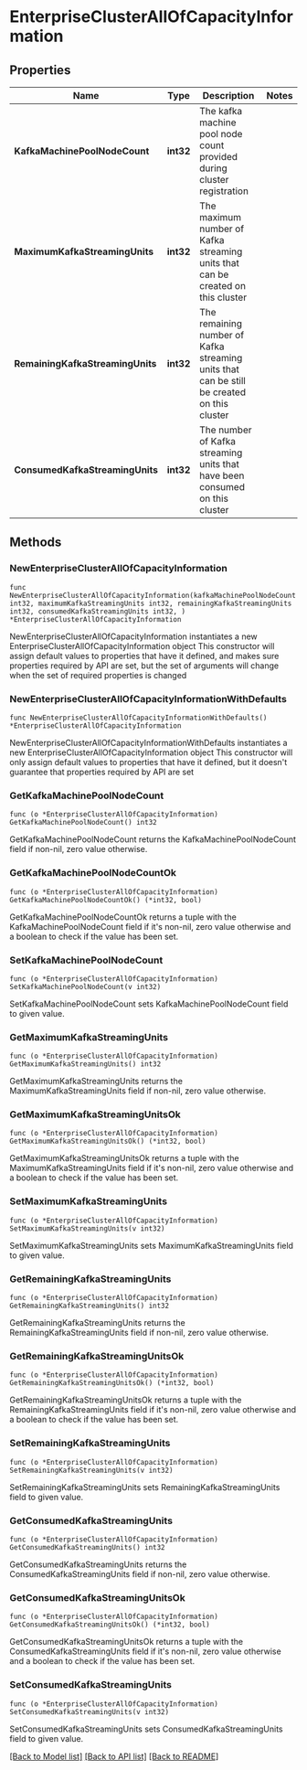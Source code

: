 # EnterpriseClusterAllOfCapacityInformation

## Properties

Name | Type | Description | Notes
------------ | ------------- | ------------- | -------------
**KafkaMachinePoolNodeCount** | **int32** | The kafka machine pool node count provided during cluster registration | 
**MaximumKafkaStreamingUnits** | **int32** | The maximum number of Kafka streaming units that can be created on this cluster | 
**RemainingKafkaStreamingUnits** | **int32** | The remaining number of Kafka streaming units that can be still be created on this cluster | 
**ConsumedKafkaStreamingUnits** | **int32** | The number of Kafka streaming units that have been consumed on this cluster | 

## Methods

### NewEnterpriseClusterAllOfCapacityInformation

`func NewEnterpriseClusterAllOfCapacityInformation(kafkaMachinePoolNodeCount int32, maximumKafkaStreamingUnits int32, remainingKafkaStreamingUnits int32, consumedKafkaStreamingUnits int32, ) *EnterpriseClusterAllOfCapacityInformation`

NewEnterpriseClusterAllOfCapacityInformation instantiates a new EnterpriseClusterAllOfCapacityInformation object
This constructor will assign default values to properties that have it defined,
and makes sure properties required by API are set, but the set of arguments
will change when the set of required properties is changed

### NewEnterpriseClusterAllOfCapacityInformationWithDefaults

`func NewEnterpriseClusterAllOfCapacityInformationWithDefaults() *EnterpriseClusterAllOfCapacityInformation`

NewEnterpriseClusterAllOfCapacityInformationWithDefaults instantiates a new EnterpriseClusterAllOfCapacityInformation object
This constructor will only assign default values to properties that have it defined,
but it doesn't guarantee that properties required by API are set

### GetKafkaMachinePoolNodeCount

`func (o *EnterpriseClusterAllOfCapacityInformation) GetKafkaMachinePoolNodeCount() int32`

GetKafkaMachinePoolNodeCount returns the KafkaMachinePoolNodeCount field if non-nil, zero value otherwise.

### GetKafkaMachinePoolNodeCountOk

`func (o *EnterpriseClusterAllOfCapacityInformation) GetKafkaMachinePoolNodeCountOk() (*int32, bool)`

GetKafkaMachinePoolNodeCountOk returns a tuple with the KafkaMachinePoolNodeCount field if it's non-nil, zero value otherwise
and a boolean to check if the value has been set.

### SetKafkaMachinePoolNodeCount

`func (o *EnterpriseClusterAllOfCapacityInformation) SetKafkaMachinePoolNodeCount(v int32)`

SetKafkaMachinePoolNodeCount sets KafkaMachinePoolNodeCount field to given value.


### GetMaximumKafkaStreamingUnits

`func (o *EnterpriseClusterAllOfCapacityInformation) GetMaximumKafkaStreamingUnits() int32`

GetMaximumKafkaStreamingUnits returns the MaximumKafkaStreamingUnits field if non-nil, zero value otherwise.

### GetMaximumKafkaStreamingUnitsOk

`func (o *EnterpriseClusterAllOfCapacityInformation) GetMaximumKafkaStreamingUnitsOk() (*int32, bool)`

GetMaximumKafkaStreamingUnitsOk returns a tuple with the MaximumKafkaStreamingUnits field if it's non-nil, zero value otherwise
and a boolean to check if the value has been set.

### SetMaximumKafkaStreamingUnits

`func (o *EnterpriseClusterAllOfCapacityInformation) SetMaximumKafkaStreamingUnits(v int32)`

SetMaximumKafkaStreamingUnits sets MaximumKafkaStreamingUnits field to given value.


### GetRemainingKafkaStreamingUnits

`func (o *EnterpriseClusterAllOfCapacityInformation) GetRemainingKafkaStreamingUnits() int32`

GetRemainingKafkaStreamingUnits returns the RemainingKafkaStreamingUnits field if non-nil, zero value otherwise.

### GetRemainingKafkaStreamingUnitsOk

`func (o *EnterpriseClusterAllOfCapacityInformation) GetRemainingKafkaStreamingUnitsOk() (*int32, bool)`

GetRemainingKafkaStreamingUnitsOk returns a tuple with the RemainingKafkaStreamingUnits field if it's non-nil, zero value otherwise
and a boolean to check if the value has been set.

### SetRemainingKafkaStreamingUnits

`func (o *EnterpriseClusterAllOfCapacityInformation) SetRemainingKafkaStreamingUnits(v int32)`

SetRemainingKafkaStreamingUnits sets RemainingKafkaStreamingUnits field to given value.


### GetConsumedKafkaStreamingUnits

`func (o *EnterpriseClusterAllOfCapacityInformation) GetConsumedKafkaStreamingUnits() int32`

GetConsumedKafkaStreamingUnits returns the ConsumedKafkaStreamingUnits field if non-nil, zero value otherwise.

### GetConsumedKafkaStreamingUnitsOk

`func (o *EnterpriseClusterAllOfCapacityInformation) GetConsumedKafkaStreamingUnitsOk() (*int32, bool)`

GetConsumedKafkaStreamingUnitsOk returns a tuple with the ConsumedKafkaStreamingUnits field if it's non-nil, zero value otherwise
and a boolean to check if the value has been set.

### SetConsumedKafkaStreamingUnits

`func (o *EnterpriseClusterAllOfCapacityInformation) SetConsumedKafkaStreamingUnits(v int32)`

SetConsumedKafkaStreamingUnits sets ConsumedKafkaStreamingUnits field to given value.



[[Back to Model list]](../README.md#documentation-for-models) [[Back to API list]](../README.md#documentation-for-api-endpoints) [[Back to README]](../README.md)


